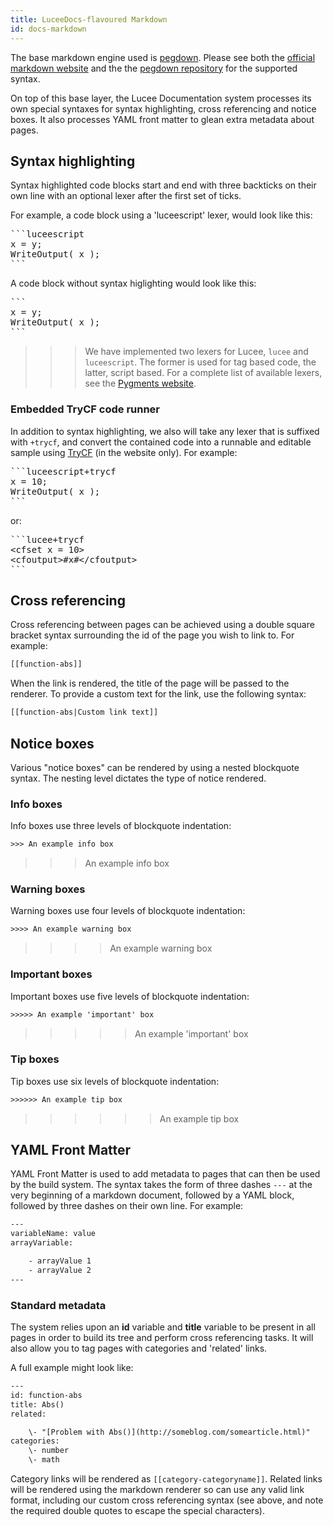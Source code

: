 ```yaml
---
title: LuceeDocs-flavoured Markdown
id: docs-markdown
---
```


The base markdown engine used is [pegdown](https://github.com/sirthias/pegdown). Please see both the [official markdown website](http://daringfireball.net/projects/markdown/) and the the [pegdown repository](https://github.com/sirthias/pegdown) for the supported syntax.

On top of this base layer, the Lucee Documentation system processes its own special syntaxes for syntax highlighting, cross referencing and notice boxes. It also processes YAML front matter to glean extra metadata about pages.

## Syntax highlighting

Syntax highlighted code blocks start and end with three backticks on their own line with an optional lexer after the first set of ticks.

For example, a code block using a 'luceescript' lexer, would look like this:

<pre>
```luceescript
x = y;
WriteOutput( x );
```
</pre>

A code block without syntax higlighting would look like this:

<pre>
```
x = y;
WriteOutput( x );
```
</pre>

>>> We have implemented two lexers for Lucee, `lucee` and `luceescript`. The former is used for tag based code, the latter, script based. For a complete list of available lexers, see the [Pygments website](http://pygments.org/docs/lexers/).

### Embedded TryCF code runner

In addition to syntax highlighting, we also will take any lexer that is suffixed with `+trycf`, and convert the contained code into a runnable and editable sample using [TryCF](http://trycf.com) (in the website only). For example:

<pre>
```luceescript+trycf
x = 10;
WriteOutput( x );
```
</pre>

or:

<pre>
```lucee+trycf
&lt;cfset x = 10&gt;
&lt;cfoutput&gt;#x#&lt;/cfoutput&gt;
```
</pre>

## Cross referencing

Cross referencing between pages can be achieved using a double square bracket syntax surrounding the id of the page you wish to link to. For example:

```html
[[function-abs]]
```

When the link is rendered, the title of the page will be passed to the renderer. To provide a custom text for the link, use the following syntax:

```html
[[function-abs|Custom link text]]
```

## Notice boxes

Various "notice boxes" can be rendered by using a nested blockquote syntax. The nesting level dictates the type of notice rendered.

### Info boxes

Info boxes use three levels of blockquote indentation:

```html
>>> An example info box
```

>>> An example info box

### Warning boxes

Warning boxes use four levels of blockquote indentation:

```html
>>>> An example warning box
```

>>>> An example warning box

### Important boxes

Important boxes use five levels of blockquote indentation:

```html
>>>>> An example 'important' box
```

>>>>> An example 'important' box

### Tip boxes

Tip boxes use six levels of blockquote indentation:

```html
>>>>>> An example tip box
```

>>>>>> An example tip box

## YAML Front Matter

YAML Front Matter is used to add metadata to pages that can then be used by the build system. The syntax takes the form of three dashes `---` at the very beginning of a markdown document, followed by a YAML block, followed by three dashes on their own line. For example:

```html
---
variableName: value
arrayVariable:

    - arrayValue 1
    - arrayValue 2
---
```

### Standard metadata

The system relies upon an **id** variable and **title** variable to be present in all pages in order to build its tree and perform cross referencing tasks. It will also allow you to tag pages with categories and 'related' links.

A full example might look like:

```html
---
id: function-abs
title: Abs()
related:

    \- "[Problem with Abs()](http://someblog.com/somearticle.html)"
categories:
    \- number
    \- math
```

Category links will be rendered as ```[[category-categoryname]]```. Related links will be rendered using the markdown renderer so can use any valid link format, including our custom cross referencing syntax (see above, and note the required double quotes to escape the special characters).

